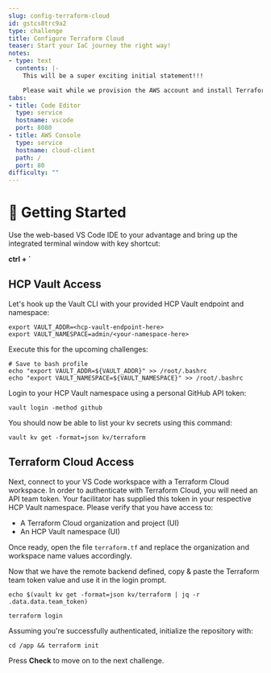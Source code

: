 ```yaml
---
slug: config-terraform-cloud
id: gstcs8trc9a2
type: challenge
title: Configure Terraform Cloud
teaser: Start your IaC journey the right way!
notes:
- type: text
  contents: |-
    This will be a super exciting initial statement!!!

    Please wait while we provision the AWS account and install Terraform.
tabs:
- title: Code Editor
  type: service
  hostname: vscode
  port: 8080
- title: AWS Console
  type: service
  hostname: cloud-client
  path: /
  port: 80
difficulty: ""
---
```


👋 Getting Started
===============

Use the web-based VS Code IDE to your advantage and bring up the integrated terminal window with key shortcut:

**ctrl + `**

## HCP Vault Access

Let's hook up the Vault CLI with your provided HCP Vault endpoint and namespace:
```
export VAULT_ADDR=<hcp-vault-endpoint-here>
export VAULT_NAMESPACE=admin/<your-namespace-here>
```

Execute this for the upcoming challenges:
```
# Save to bash profile
echo "export VAULT_ADDR=${VAULT_ADDR}" >> /root/.bashrc
echo "export VAULT_NAMESPACE=${VAULT_NAMESPACE}" >> /root/.bashrc
```

Login to your HCP Vault namespace using a personal GitHub API token:
```
vault login -method github
```

You should now be able to list your kv secrets using this command:
```
vault kv get -format=json kv/terraform
```

## Terraform Cloud Access

Next, connect to your VS Code workspace with a  Terraform Cloud workspace. In order to authenticate with Terraform Cloud, you will need an API team token. Your facilitator has supplied this token in your respective HCP Vault namespace. Please verify that you have access to:

- A Terraform Cloud organization and project (UI)
- An HCP Vault namespace (UI)

Once ready, open the file `terraform.tf` and replace the organization and workspace name values accordingly.

Now that we have the remote backend defined, copy & paste the Terraform team token value and use it in the login prompt.

```
echo $(vault kv get -format=json kv/terraform | jq -r .data.data.team_token)

terraform login
```

Assuming you're successfully authenticated, initialize the repository with:

```
cd /app && terraform init
```

Press **Check** to move on to the next challenge.
